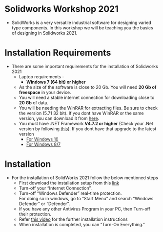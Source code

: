 # Solidworks Workshop 2021
* SolidWorks is a very versatile industrial software for designing varied type components. In this workshop we will be teaching you the basics of designing in Solidworks 2021.  
# Installation Requirements
* There are some important requirements for the installation of Solidworks 2021
  * Laptop requirements - 
    * **Windows 7 (64 bit) or higher**
  * As the size of the software is close to 20 Gb. You will need **20 Gb of freespace** in your device.
  * You will need a stable internet connection for downloading close to **20 Gb** of data.
  * You will be needing the WinRAR for extracting files. Be sure to check the version (5.71 32 bit). If you dont have WinRAR or the same version, you can download it from [here](https://www.winrarfree.net/download-file/for-windows/version-5.71/wrar571.exe).
  * You must have .NET Framework **V4.7.2 or higher** (Check your .Net version by following [this](https://support.citrix.com/article/CTX224771)). If you dont have that upgrade to the latest version 
    * [For Windows 10](https://dotnet.microsoft.com/download/dotnet-framework/net48)
    * [For Windows 8/7](https://dotnet.microsoft.com/download/dotnet-framework/net472)
   
# Installation 
* For the installation of SolidWorks 2021 follow the below mentioned steps
  * First download the installation setup from this [link](https://allpcworld.com/solidworks-premium-2021-free-download-712546/)
  * Turn-off your “Internet Connection”.
  * Turn-off “Windows Defender” real-time protection.</br>
    For doing so in windows, go to “Start Menu” and search “Windows Defender” or “Defender”.
  * If you have any other Antivirus Program in your PC, then Turn-off their protection.
  * Refer [this video](https://www.youtube.com/watch?v=YwwOqODxwq8) for the further installation instructions
  * When installation is completed, you can “Turn-On Everything.”
